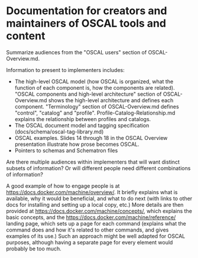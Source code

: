# Documentation for creators and maintainers of OSCAL tools and content

Summarize audiences from the "OSCAL users" section of OSCAL-Overview.md. 

Information to present to implementers includes:
* The high-level OSCAL model (how OSCAL is organized, what the function of each component is, how the components are related). "OSCAL components and high-level architecture" section of OSCAL-Overview.md shows the high-level architecture and defines each component. "Terminology" section of OSCAL-Overview.md defines "control", "catalog" and "profile". Profile-Catalog-Relationship.md explains the relationship between profiles and catalogs.
* The OSCAL document model and tagging specification (docs/schema/oscal-tag-library.md)
* OSCAL examples. Slides 14 through 18 in the OSCAL Overview presentation illustrate how prose becomes OSCAL.
* Pointers to schemas and Schematron files

Are there multiple audiences within implementers that will want distinct subsets of information? Or will different people need different combinations of information?

A good example of how to engage people is at https://docs.docker.com/machine/overview/. It briefly explains what is available, why it would be beneficial, and what to do next (with links to other docs for installing and setting up a local copy, etc.) More details are then provided at https://docs.docker.com/machine/concepts/, which explains the basic concepts, and the https://docs.docker.com/machine/reference/ landing page, which sets up a page for each command (explains what the command does and how it's related to other commands, and gives examples of its use.) Such an approach might be well adapted for OSCAL purposes, although having a separate page for every element would probably be too much.
